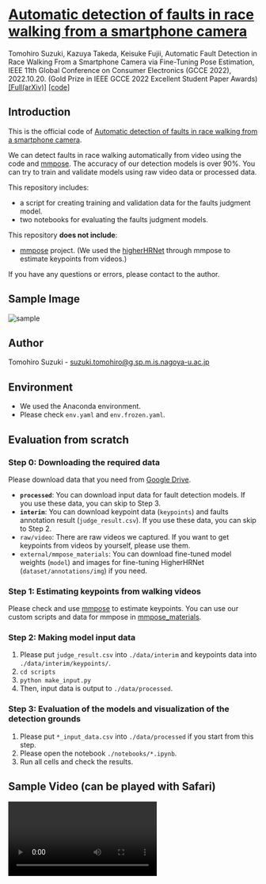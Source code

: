 # [Automatic detection of faults in race walking from a smartphone camera](https://arxiv.org/abs/2208.12646)

Tomohiro Suzuki, Kazuya Takeda, Keisuke Fujii, Automatic Fault Detection in Race Walking From a Smartphone Camera via Fine-Tuning Pose Estimation, IEEE 11th Global Conference on Consumer Electronics (GCCE 2022), 2022.10.20. (Gold Prize in IEEE GCCE 2022 Excellent Student Paper Awards) [\[Full(arXiv)\]](https://arxiv.org/abs/2208.12646) [\[code\]](https://github.com/SZucchini/racewalk-aijudge/tree/main/notebooks)

## Introduction

This is the official code of [Automatic detection of faults in race walking from a smartphone
camera](https://arxiv.org/abs/2208.12646).

We can detect faults in race walking automatically from video using the code and [mmpose](https://github.com/open-mmlab/mmpose). The accuracy of our detection models is over 90%. You can try to train and validate models using raw video data or processed data.

This repository includes:
- a script for creating training and validation data for the faults judgment model.
- two notebooks for evaluating the faults judgment models.

This repository **does not include**:
- [mmpose](https://github.com/open-mmlab/mmpose) project. (We used the [higherHRNet](https://github.com/HRNet/HigherHRNet-Human-Pose-Estimation) through mmpose to estimate keypoints from videos.)

If you have any questions or errors, please contact to the author.

## Sample Image

![sample](https://user-images.githubusercontent.com/78769319/201851811-6267d759-171c-42bd-b3f4-67bf0272c757.jpg)

## Author
Tomohiro Suzuki - suzuki.tomohiro@g.sp.m.is.nagoya-u.ac.jp

## Environment
- We used the Anaconda environment.
- Please check `env.yaml` and `env.frozen.yaml`.

## Evaluation from scratch
### Step 0: Downloading the required data

Please download data that you need from [Google Drive](https://drive.google.com/drive/folders/1BbYuti87mX995lcWFvLyYF_edIehQjNB?usp=sharing).
- **`processed`**: You can download input data for fault detection models. If you use these data, you can skip to Step 3.
- **`interim`**: You can download keypoint data (`keypoints`) and faults annotation result (`judge_result.csv`). If you use these data, you can skip to Step 2.
- `raw/video`: There are raw videos we captured. If you want to get keypoints from videos by yourself, please use them.
- `external/mmpose_materials`: You can download fine-tuned model weights (`model`) and images for fine-tuning HigherHRNet (`dataset/annotations/img`) if you need.

### Step 1: Estimating keypoints from walking videos

Please check and use [mmpose](https://github.com/open-mmlab/mmpose) to estimate keypoints. You can use our custom scripts  and data for mmpose in [mmpose_materials](https://github.com/SZucchini/racewalk-aijudge/tree/main/data/external/mmpose_materials).

### Step 2: Making model input data

1. Please put `judge_result.csv` into `./data/interim` and keypoints data into `./data/interim/keypoints/`.
1. `cd scripts`
1. `python make_input.py`
1. Then, input data is output to `./data/processed`.

### Step 3: Evaluation of the models and visualization of the detection grounds

1. Please put `*_input_data.csv` into `./data/processed` if you start from this step.
1. Please open the notebook `./notebooks/*.ipynb`.
1. Run all cells and check the results.

## Sample Video (can be played with Safari)

![demo](https://user-images.githubusercontent.com/78769319/201831462-99f21272-3fdf-4105-b868-982619f30d1f.mp4)
